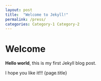 ```yaml
---
layout: post
title:  "Welcome to Jekyll!"
permalink: /press/
categories: Category-1 Category-2
---
```


# Welcome

**Hello world**, this is my first Jekyll blog post.

I hope you like it!!!
{page.title}
